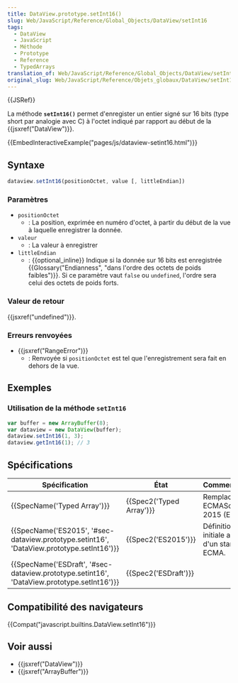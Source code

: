 ```yaml
---
title: DataView.prototype.setInt16()
slug: Web/JavaScript/Reference/Global_Objects/DataView/setInt16
tags:
  - DataView
  - JavaScript
  - Méthode
  - Prototype
  - Reference
  - TypedArrays
translation_of: Web/JavaScript/Reference/Global_Objects/DataView/setInt16
original_slug: Web/JavaScript/Reference/Objets_globaux/DataView/setInt16
---
```

{{JSRef}}

La méthode **`setInt16()`** permet d'enregister un entier signé sur 16 bits (type short par analogie avec C) à l'octet indiqué par rapport au début de la {{jsxref("DataView")}}.

{{EmbedInteractiveExample("pages/js/dataview-setint16.html")}}

## Syntaxe

```js
dataview.setInt16(positionOctet, value [, littleEndian])
```

### Paramètres

- `positionOctet`
  - : La position, exprimée en numéro d'octet, à partir du début de la vue à laquelle enregistrer la donnée.
- `valeur`
  - : La valeur à enregistrer
- `littleEndian`
  - : {{optional_inline}} Indique si la donnée sur 16 bits est enregistrée {{Glossary("Endianness", "dans l'ordre des octets de poids faibles")}}. Si ce paramètre vaut `false` ou `undefined`, l'ordre sera celui des octets de poids forts.

### Valeur de retour

{{jsxref("undefined")}}.

### Erreurs renvoyées

- {{jsxref("RangeError")}}
  - : Renvoyée si `positionOctet` est tel que l'enregistrement sera fait en dehors de la vue.

## Exemples

### Utilisation de la méthode `setInt16`

```js
var buffer = new ArrayBuffer(8);
var dataview = new DataView(buffer);
dataview.setInt16(1, 3);
dataview.getInt16(1); // 3
```

## Spécifications

| Spécification                                                                                                            | État                             | Commentaires                                    |
| ------------------------------------------------------------------------------------------------------------------------ | -------------------------------- | ----------------------------------------------- |
| {{SpecName('Typed Array')}}                                                                                     | {{Spec2('Typed Array')}} | Remplacée par ECMAScript 2015 (ES6).            |
| {{SpecName('ES2015', '#sec-dataview.prototype.setint16', 'DataView.prototype.setInt16')}} | {{Spec2('ES2015')}}         | Définition initiale au sein d'un standard ECMA. |
| {{SpecName('ESDraft', '#sec-dataview.prototype.setint16', 'DataView.prototype.setInt16')}} | {{Spec2('ESDraft')}}     |                                                 |

## Compatibilité des navigateurs

{{Compat("javascript.builtins.DataView.setInt16")}}

## Voir aussi

- {{jsxref("DataView")}}
- {{jsxref("ArrayBuffer")}}
